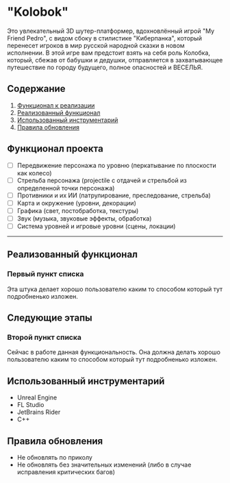 # **"Kolobok"**

Это увлекательный 3D шутер-платформер, вдохновлённый игрой "My Friend Pedro", с видом сбоку в стилистике "Киберпанка", который перенесет игроков в мир русской народной сказки в новом исполнении. В этой игре вам предстоит взять на себя роль Колобка, который, сбежав от бабушки и дедушки, отправляется в захватывающее путешествие по городу будущего, полное опасностей и ВЕСЕЛЬЯ.

## Содержание 

1. [Функционал к реализации](#функционал-проекта)
2. [Реализованный функционал](#реализованный-функционал)
3. [Использованный инструментарий](#использованный-инструментарий)
4. [Правила обновления](#правила-обновления)

## Функционал проекта

- [ ] Передвижение персонажа по уровню (перкатывание по плоскости как колесо)
- [ ] Стрельба персонажа (projectile с отдачей и стрельбой из определенной точки персонажа)
- [ ] Противники и их ИИ (патрулирование, преследование, стрельба)
- [ ] Карта и окружение (уровни, декорации)
- [ ] Графика (свет, постобработка, текстуры)
- [ ] Звук (музыка, звуковые эффекты, обработка)
- [ ] Система уровней и игровые уровни (сцены, локации)
--- 

## Реализованный функционал

### Первый пункт списка

Эта штука делает хорошо пользователю каким то способом который тут подробненько изложен.

## Следующие этапы

### Второй пункт списка

Сейчас в работе данная функциональность. Она должна делать хорошо пользователю каким то способом который тут подробненько изложен.

## Использованный инструментарий

* Unreal Engine
* FL Studio
* JetBrains Rider
* C++

## Правила обновления 

* Не обновлять по приколу
* Не обновлять без значительных изменений (либо в случае исправления критических багов)
